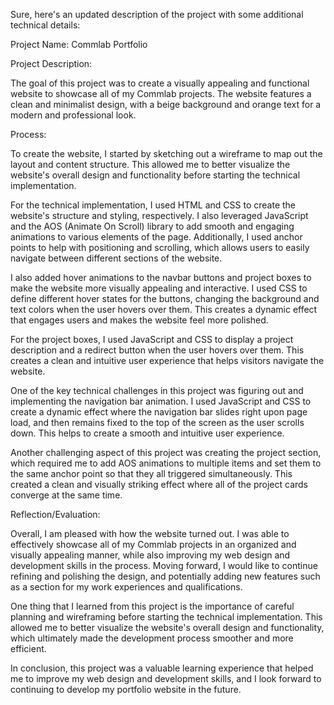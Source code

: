 Sure, here's an updated description of the project with some additional technical details:

Project Name: Commlab Portfolio

Project Description:

The goal of this project was to create a visually appealing and functional website to showcase all of my Commlab projects. The website features a clean and minimalist design, with a beige background and orange text for a modern and professional look. 

Process:

To create the website, I started by sketching out a wireframe to map out the layout and content structure. This allowed me to better visualize the website's overall design and functionality before starting the technical implementation. 

For the technical implementation, I used HTML and CSS to create the website's structure and styling, respectively. I also leveraged JavaScript and the AOS (Animate On Scroll) library to add smooth and engaging animations to various elements of the page. Additionally, I used anchor points to help with positioning and scrolling, which allows users to easily navigate between different sections of the website.

I also added hover animations to the navbar buttons and project boxes to make the website more visually appealing and interactive. I used CSS to define different hover states for the buttons, changing the background and text colors when the user hovers over them. This creates a dynamic effect that engages users and makes the website feel more polished.

For the project boxes, I used JavaScript and CSS to display a project description and a redirect button when the user hovers over them. This creates a clean and intuitive user experience that helps visitors navigate the website.

One of the key technical challenges in this project was figuring out and implementing the navigation bar animation. I used JavaScript and CSS to create a dynamic effect where the navigation bar slides right upon page load, and then remains fixed to the top of the screen as the user scrolls down. This helps to create a smooth and intuitive user experience.

Another challenging aspect of this project was creating the project section, which required me to add AOS animations to multiple items and set them to the same anchor point so that they all triggered simultaneously. This created a clean and visually striking effect where all of the project cards converge at the same time.



Reflection/Evaluation:

Overall, I am pleased with how the website turned out. I was able to effectively showcase all of my Commlab projects in an organized and visually appealing manner, while also improving my web design and development skills in the process. Moving forward, I would like to continue refining and polishing the design, and potentially adding new features such as a section for my work experiences and qualifications. 

One thing that I learned from this project is the importance of careful planning and wireframing before starting the technical implementation. This allowed me to better visualize the website's overall design and functionality, which ultimately made the development process smoother and more efficient.

In conclusion, this project was a valuable learning experience that helped me to improve my web design and development skills, and I look forward to continuing to develop my portfolio website in the future.